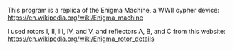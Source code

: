 This program is a replica of the Enigma Machine, a WWII cypher device:
https://en.wikipedia.org/wiki/Enigma_machine

I used rotors I, II, III, IV, and V, and reflectors A, B, and C from this website:
https://en.wikipedia.org/wiki/Enigma_rotor_details
